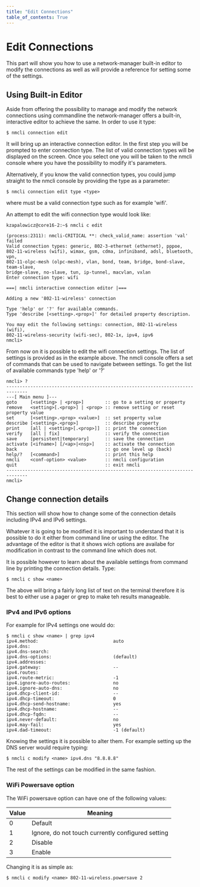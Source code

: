```yaml
---
title: "Edit Connections"
table_of_contents: True
---
```


# Edit Connections

This part will show you how to use a network-manager built-in editor to modify
the connections as well as will provide a reference for setting some of the
settings.

## Using Built-in Editor

Aside from offering the possibility to manage and modify the network connections
using commandline the network-manager offers a built-in, interactive editor to
achieve the same. In order to use it type:

```
$ nmcli connection edit
```

It will bring up an interactive connection editor. In the first step you will be
prompted to enter connection type. The list of valid connection types will be
displayed on the screen. Once you select one you will be taken to the nmcli
console where you have the possibility to modify it's parameters.

Alternatively, if you know the valid connection types, you could jump straight
to the nmcli console by providing the type as a parameter:

```
$ nmcli connection edit type <type>
```

where <type> must be a valid connection type such as for example 'wifi'.

An attempt to edit the wifi connection type would look like:

```
kzapalowicz@core16-2:~$ nmcli c edit

(process:2311): nmcli-CRITICAL **: check_valid_name: assertion 'val' failed
Valid connection types: generic, 802-3-ethernet (ethernet), pppoe,
802-11-wireless (wifi), wimax, gsm, cdma, infiniband, adsl, bluetooth, vpn,
802-11-olpc-mesh (olpc-mesh), vlan, bond, team, bridge, bond-slave, team-slave,
bridge-slave, no-slave, tun, ip-tunnel, macvlan, vxlan
Enter connection type: wifi

===| nmcli interactive connection editor |===

Adding a new '802-11-wireless' connection

Type 'help' or '?' for available commands.
Type 'describe [<setting>.<prop>]' for detailed property description.

You may edit the following settings: connection, 802-11-wireless (wifi),
802-11-wireless-security (wifi-sec), 802-1x, ipv4, ipv6
nmcli>
```

From now on it is possible to edit the wifi connection settings. The list of
settings is provided as in the example above. The nmcli console offers a set of
commands that can be used to navigate between settings. To get the list of
available commands type 'help' or '?'

```
nmcli> ?
------------------------------------------------------------------------------
---[ Main menu ]---
goto     [<setting> | <prop>]        :: go to a setting or property
remove   <setting>[.<prop>] | <prop> :: remove setting or reset property value
set      [<setting>.<prop> <value>]  :: set property value
describe [<setting>.<prop>]          :: describe property
print    [all | <setting>[.<prop>]]  :: print the connection
verify   [all | fix]                 :: verify the connection
save     [persistent|temporary]      :: save the connection
activate [<ifname>] [/<ap>|<nsp>]    :: activate the connection
back                                 :: go one level up (back)
help/?   [<command>]                 :: print this help
nmcli    <conf-option> <value>       :: nmcli configuration
quit                                 :: exit nmcli
------------------------------------------------------------------------------
nmcli> 
```

## Change connection details

This section will show how to change some of the connection details including
IPv4 and IPv6 settings.

Whatever it is going to be modified it is important to understand that it is
possible to do it either from command line or using the editor. The advantage of
the editor is that it shows wich options are availabe for modification in
contrast to the command line which does not.

It is possible however to learn about the available settings from command line
by printing the connection details. Type:

```
$ nmcli c show <name>
```

The above will bring a fairly long list of text on the terminal therefore it is
best to either use a pager or grep to make teh results manageable.

### IPv4 and IPv6 options

For example for IPv4 settings one would do:

```
$ nmcli c show <name> | grep ipv4
ipv4.method:                            auto
ipv4.dns:
ipv4.dns-search:
ipv4.dns-options:                       (default)
ipv4.addresses:
ipv4.gateway:                           --
ipv4.routes:
ipv4.route-metric:                      -1
ipv4.ignore-auto-routes:                no
ipv4.ignore-auto-dns:                   no
ipv4.dhcp-client-id:                    --
ipv4.dhcp-timeout:                      0
ipv4.dhcp-send-hostname:                yes
ipv4.dhcp-hostname:                     --
ipv4.dhcp-fqdn:                         --
ipv4.never-default:                     no
ipv4.may-fail:                          yes
ipv4.dad-timeout:                       -1 (default)
```

Knowing the settings it is possible to alter them. For example setting up the
DNS server would require typing:

```
$ nmcli c modify <name> ipv4.dns "8.8.8.8"
```

The rest of the settings can be modified in the same fashion.

### WiFi Powersave option

The WiFi powersave option can have one of the following values:

| Value | Meaning                                           |
|-------|---------------------------------------------------|
| 0     | Default                                           |
| 1     | Ignore, do not touch currently configured setting |
| 2     | Disable                                           |
| 3     | Enable                                            |

Changing it is as simple as:

```
$ nmcli c modify <name> 802-11-wireless.powersave 2
```
